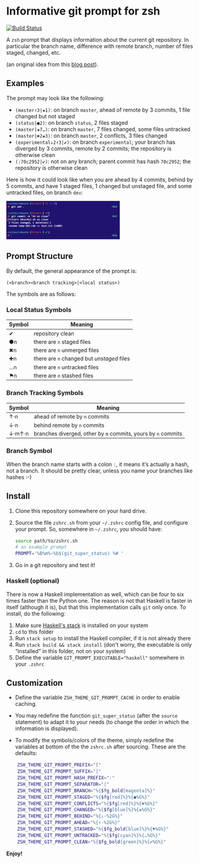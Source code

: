 # Informative git prompt for zsh

[![Build Status](https://travis-ci.org/starcraftman/zsh-git-prompt.svg)](https://travis-ci.org/starcraftman/zsh-git-prompt)

A `zsh` prompt that displays information about the current git repository. In particular the branch name, difference with remote branch, number of files staged, changed, etc.

(an original idea from this [blog post][]).

## Examples

The prompt may look like the following:

-   `(master↑3|✚1)`: on branch `master`, ahead of remote by 3 commits, 1 file changed but not staged
-   `(status|●2)`: on branch `status`, 2 files staged
-   `(master|✚7…)`: on branch `master`, 7 files changed, some files untracked
-   `(master|✖2✚3)`: on branch `master`, 2 conflicts, 3 files changed
-   `(experimental↓2↑3|✔)`: on branch `experimental`; your branch has diverged by 3 commits, remote by 2 commits; the repository is otherwise clean
-   `(:70c2952|✔)`: not on any branch; parent commit has hash `70c2952`;
    the repository is otherwise clean

Here is how it could look like when you are ahead by 4 commits, behind by 5 commits, and have 1 staged files, 1 changed but unstaged file, and some untracked files, on branch `dev`:


<img src="https://github.com/olivierverdier/zsh-git-prompt/raw/master/screenshot.png" width=300/>


## Prompt Structure

By default, the general appearance of the prompt is:

```
(<branch><branch tracking>|<local status>)
```

The symbols are as follows:

### Local Status Symbols

|Symbol |Meaning
|------ |-------
|✔      |repository clean
|●n     |there are `n` staged files
|✖n     |there are `n` unmerged files
|✚n     |there are `n` changed but *unstaged* files
|…n     |there are `n` untracked files
|⚑n     |there are `n` stashed files

### Branch Tracking Symbols

Symbol  |Meaning
------- |-------
↑·n     |ahead of remote by `n` commits
↓·n     |behind remote by `n` commits
↓·m↑·n  |branches diverged, other by `m` commits, yours by `n` commits


### Branch Symbol

When the branch name starts with a colon `:`, it means it’s actually a hash, not a branch.
It should be pretty clear, unless you name your branches like hashes :-)

## Install

1.  Clone this repository somewhere on your hard drive.
1.  Source the file `zshrc.sh` from your `~/.zshrc` config file, and
    configure your prompt. So, somewhere in `~/.zshrc`, you should have:

    ```sh
    source path/to/zshrc.sh
    # an example prompt
    PROMPT='%B%m%~%b$(git_super_status) %# '
    ```

1.  Go in a git repository and test it!

### Haskell (optional)

There is now a Haskell implementation as well, which can be four to six times faster than the Python one. The reason is not that Haskell is faster in itself (although it is), but that this implementation calls `git` only once. To install, do the following:

1.  Make sure [Haskell's stack](http://docs.haskellstack.org/en/stable/README.html#how-to-install) is installed on your system
1.  `cd` to this folder
1.  Run `stack setup` to install the Haskell compiler, if it is not already there
1.  Run `stack build && stack install` (don't worry, the executable is only “installed” in this folder, not on your system)
1.  Define the variable `GIT_PROMPT_EXECUTABLE="haskell"` somewhere in your `.zshrc`

## Customization

- Define the variable `ZSH_THEME_GIT_PROMPT_CACHE` in order to enable caching.

- You may redefine the function `git_super_status` (after the `source` statement) to adapt it to your needs (to change the order in which the information is displayed).

- To modify the symbols/colors of the theme, simply redefine the variables at bottom of the
the `zshrc.sh` after sourcing. These are the defaults:

```sh
    ZSH_THEME_GIT_PROMPT_PREFIX="["
    ZSH_THEME_GIT_PROMPT_SUFFIX="]"
    ZSH_THEME_GIT_PROMPT_HASH_PREFIX=":"
    ZSH_THEME_GIT_PROMPT_SEPARATOR="|"
    ZSH_THEME_GIT_PROMPT_BRANCH="%{$fg_bold[magenta]%}"
    ZSH_THEME_GIT_PROMPT_STAGED="%{$fg[red]%}%{●%G%}"
    ZSH_THEME_GIT_PROMPT_CONFLICTS="%{$fg[red]%}%{✖%G%}"
    ZSH_THEME_GIT_PROMPT_CHANGED="%{$fg[blue]%}%{✚%G%}"
    ZSH_THEME_GIT_PROMPT_BEHIND="%{↓·%2G%}"
    ZSH_THEME_GIT_PROMPT_AHEAD="%{↑·%2G%}"
    ZSH_THEME_GIT_PROMPT_STASHED="%{$fg_bold[blue]%}%{⚑%G%}"
    ZSH_THEME_GIT_PROMPT_UNTRACKED="%{$fg[cyan]%}%{…%G%}"
    ZSH_THEME_GIT_PROMPT_CLEAN="%{$fg_bold[green]%}%{✔%G%}"
```

**Enjoy!**

[blog post]: http://sebastiancelis.com/2009/nov/16/zsh-prompt-git-users/
